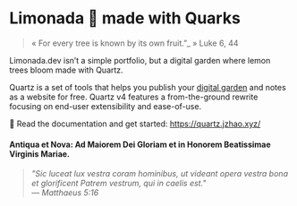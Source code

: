 # Limonada 🍋 made with Quarks

> « For every tree is known by its own fruit.”_ » 
Luke 6, 44

Limonada.dev isn’t a simple portfolio, but a digital garden where lemon trees bloom made with Quartz.

Quartz is a set of tools that helps you publish your [digital garden](https://jzhao.xyz/posts/networked-thought) and notes as a website for free.
Quartz v4 features a from-the-ground rewrite focusing on end-user extensibility and ease-of-use.

🔗 Read the documentation and get started: https://quartz.jzhao.xyz/

#### **Antiqua et Nova: Ad Maiorem Dei Gloriam et in Honorem Beatissimae Virginis Mariae.**

> _"Sic luceat lux vestra coram hominibus, ut videant opera vestra bona et glorificent Patrem vestrum, qui in caelis est."_  
> — _Matthaeus 5:16_
